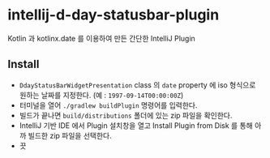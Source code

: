 # intellij-d-day-statusbar-plugin
Kotlin 과 kotlinx.date 를 이용하여 만든 간단한 IntelliJ Plugin

## Install

- `DdayStatusBarWidgetPresentation` class 의 `date` property 에 iso 형식으로 원하는 날짜를 지정한다. (예 : `1997-09-14T00:00:00Z`)
- 터미널을 열어 `./gradlew buildPlugin` 명령어를 입력한다.
- 빌드가 끝나면 `build/distributions` 폴더에 있는 zip 파일을 확인한다.
- IntelliJ 기반 IDE 에서 Plugin 설치창을 열고 Install Plugin from Disk 를 통해 아까 빌드한 zip 파일을 선택한다.
- 끗
